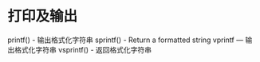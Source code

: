# 打印及输出


printf() - 输出格式化字符串
sprintf() - Return a formatted string
vprintf — 输出格式化字符串
vsprintf() - 返回格式化字符串
